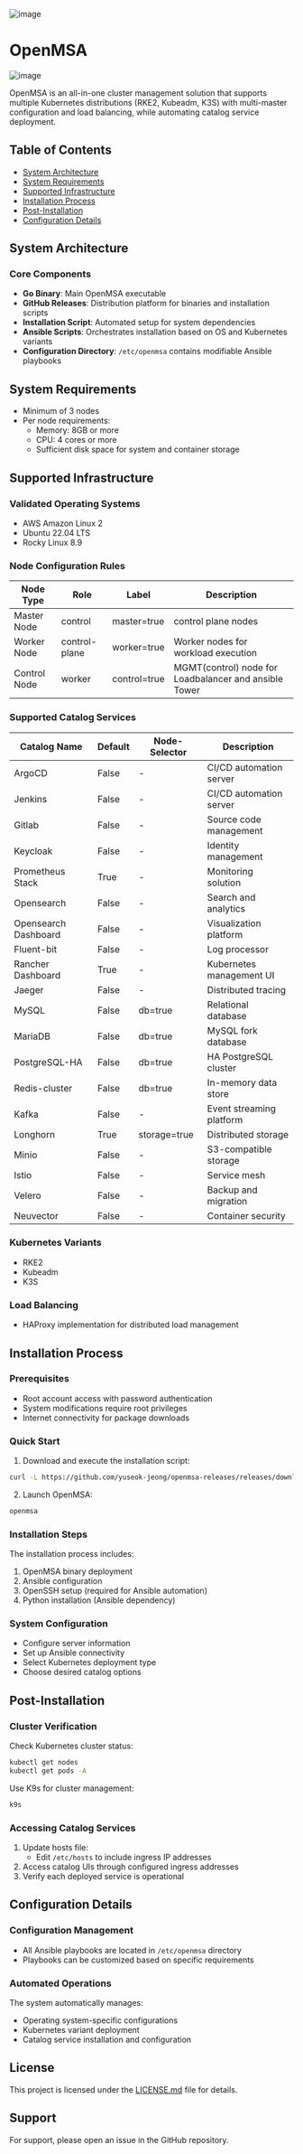 ![image](https://github.com/user-attachments/assets/85c9307b-6f95-4c91-adcf-fa2caf176c75)

# OpenMSA

![image](https://github.com/user-attachments/assets/a1ffb8f0-62b0-42be-ad33-2f2aecbe5116)


OpenMSA is an all-in-one cluster management solution that supports multiple Kubernetes distributions (RKE2, Kubeadm, K3S) with multi-master configuration and load balancing, while automating catalog service deployment.

## Table of Contents
- [System Architecture](#system-architecture)
- [System Requirements](#system-requirements)
- [Supported Infrastructure](#supported-infrastructure)
- [Installation Process](#installation-process)
- [Post-Installation](#post-installation)
- [Configuration Details](#configuration-details)

## System Architecture

### Core Components
- **Go Binary**: Main OpenMSA executable
- **GitHub Releases**: Distribution platform for binaries and installation scripts
- **Installation Script**: Automated setup for system dependencies
- **Ansible Scripts**: Orchestrates installation based on OS and Kubernetes variants
- **Configuration Directory**: `/etc/openmsa` contains modifiable Ansible playbooks

## System Requirements

- Minimum of 3 nodes
- Per node requirements:
  - Memory: 8GB or more
  - CPU: 4 cores or more
  - Sufficient disk space for system and container storage

## Supported Infrastructure

### Validated Operating Systems
- AWS Amazon Linux 2
- Ubuntu 22.04 LTS
- Rocky Linux 8.9

### Node Configuration Rules


| Node Type     | Role          | Label         | Description |
|--------------|---------------|---------------|-------------|
| Master Node   | control       | master=true  | control plane nodes |
| Worker Node   | control-plane | worker=true   | Worker nodes for workload execution  |
| Control Node  | worker        | control=true   | MGMT(control) node for Loadbalancer and ansible Tower |



### Supported Catalog Services

| Catalog Name | Default | Node-Selector | Description |
|-------------|---------|---------------|-------------|
| ArgoCD | False | - | CI/CD automation server |
| Jenkins | False | - | CI/CD automation server |
| Gitlab | False | - | Source code management |
| Keycloak | False | - | Identity management |
| Prometheus Stack | True | - | Monitoring solution |
| Opensearch | False | - | Search and analytics |
| Opensearch Dashboard | False | - | Visualization platform |
| Fluent-bit | False | - | Log processor |
| Rancher Dashboard | True | - | Kubernetes management UI |
| Jaeger | False | - | Distributed tracing |
| MySQL | False | db=true | Relational database |
| MariaDB | False | db=true | MySQL fork database |
| PostgreSQL-HA | False | db=true | HA PostgreSQL cluster |
| Redis-cluster | False | db=true | In-memory data store |
| Kafka | False | - | Event streaming platform |
| Longhorn | True | storage=true | Distributed storage |
| Minio | False | - | S3-compatible storage |
| Istio | False | - | Service mesh |
| Velero | False | - | Backup and migration |
| Neuvector | False | - | Container security |


### Kubernetes Variants
- RKE2
- Kubeadm
- K3S

### Load Balancing
- HAProxy implementation for distributed load management

## Installation Process

### Prerequisites
- Root account access with password authentication
- System modifications require root privileges
- Internet connectivity for package downloads

### Quick Start

1. Download and execute the installation script:
```bash
curl -L https://github.com/yuseok-jeong/openmsa-releases/releases/download/installer-v1.0.0/install.sh | sudo bash
```

2. Launch OpenMSA:
```bash
openmsa
```

### Installation Steps

The installation process includes:
1. OpenMSA binary deployment
2. Ansible configuration
3. OpenSSH setup (required for Ansible automation)
4. Python installation (Ansible dependency)

### System Configuration
- Configure server information
- Set up Ansible connectivity
- Select Kubernetes deployment type
- Choose desired catalog options

## Post-Installation

### Cluster Verification

Check Kubernetes cluster status:
```bash
kubectl get nodes
kubectl get pods -A
```

Use K9s for cluster management:
```bash
k9s
```

### Accessing Catalog Services

1. Update hosts file:
   - Edit `/etc/hosts` to include ingress IP addresses
2. Access catalog UIs through configured ingress addresses
3. Verify each deployed service is operational

## Configuration Details

### Configuration Management
- All Ansible playbooks are located in `/etc/openmsa` directory
- Playbooks can be customized based on specific requirements

### Automated Operations
The system automatically manages:
- Operating system-specific configurations
- Kubernetes variant deployment
- Catalog service installation and configuration

## License

This project is licensed under the [LICENSE.md](LICENSE.md) file for details.

## Support

For support, please open an issue in the GitHub repository.
